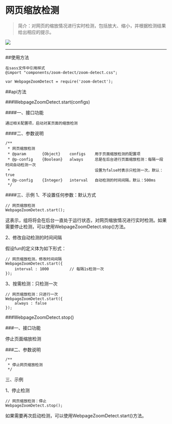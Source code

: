 网页缩放检测
=========

> 简介：对网页的缩放情况进行实时检测，包括放大、缩小，并根据检测结果给出相应的提示。

![](http://www.baidufe.com/fe/component/static/img/lib/zoom-detect.png?v=9de8af96)

----------

##使用方法


	在sass文件中引用样式
	@import "components/zoom-detect/zoom-detect.css";

	var WebpageZoomDetect = require('zoom-detect');

##api方法

###WebpageZoomDetect.start(configs)

####一、接口功能

	通过相关配置项，启动对某页面的缩放检测

####二、参数说明

	/**
	 * 网页缩放检测
	 * @param       {Object}    configs    用于页面缩放检测的配置项
	 * @p-config    {Boolean}   always     总是在后台进行页面缩放检测：每隔一段时间自动检测一次
	 *                                     设置为false时表示只检测一次，默认：true
	 * @p-config    {Integer}   interval   自动检测的时间间隔，默认：500ms
	 */

####三、示例
1、不设置任何参数：默认方式

	// 网页缩放检测
	WebpageZoomDetect.start();

这表示，组将将会在后台一直处于运行状态，对网页缩放情况进行实时检测。如果需要停止检测，可以使用WebpageZoomDetect.stop()方法。

2、修改自动检测的时间间隔

假设fun的定义体为如下形式：

	// 网页缩放检测，修改时间间隔
	WebpageZoomDetect.start({
	    interval : 1000         // 每隔1s检测一次
	});

3、按需检测：只检测一次

	// 网页缩放检测：只进行一次
	WebpageZoomDetect.start({
	    always : false
	});

###WebpageZoomDetect.stop()

###一、接口功能

停止页面缩放检测

###二、参数说明

	/**
	 * 停止网页缩放检测
	 */
三、示例

1、停止检测

	// 网页缩放检测：停止
	WebpageZoomDetect.stop();

如果需要再次启动检测，可以使用WebpageZoomDetect.start()方法。




